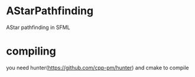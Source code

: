 # AStarPathfinding
AStar pathfinding in SFML 

# compiling 
you need hunter(https://github.com/cpp-pm/hunter) and cmake to compile
